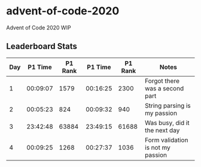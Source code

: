 # advent-of-code-2020
Advent of Code 2020 WIP

## Leaderboard Stats
| Day | P1 Time  | P1 Rank | P1 Time  | P1 Rank | Notes |
| --- | ---      | ---     | ---      | ---     | ---   |
| 1   | 00:09:07 | 1579    | 00:16:25 | 2300    | Forgot there was a second part |
| 2   | 00:05:23 | 824     | 00:09:32 | 940     | String parsing is my passion |
| 3   | 23:42:48 | 63884   | 23:49:15 | 61688   | Was busy, did it the next day |
| 4   | 00:09:25 | 1268    | 00:27:37 | 1036    | Form validation is not my passion |
